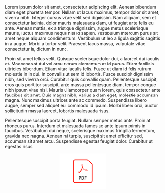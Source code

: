 Lorem ipsum dolor sit amet, consectetur adipiscing elit. Aenean bibendum diam eget pharetra tempor. Nullam ut lacus maximus, tempor dolor sit amet, viverra nibh. Integer cursus vitae velit sed dignissim. Nam aliquam, sem et consectetur lacinia, dolor mauris malesuada diam, ut feugiat ante felis eu ante. Aenean mattis, ex a tristique dignissim, augue metus scelerisque mauris, luctus maximus neque nisl id sapien. Vestibulum interdum purus sit amet neque aliquam condimentum. Vestibulum ut leo a ligula sagittis sagittis in a augue. Morbi a tortor velit. Praesent lacus massa, vulputate vitae consectetur in, dictum in nunc.

Proin sit amet tellus velit. Quisque scelerisque dolor dui, a laoreet dui iaculis et. Maecenas at dui vel arcu rutrum elementum at id purus. Etiam facilisis ultricies bibendum. Etiam vitae iaculis felis. Fusce ut diam id felis rutrum molestie in in dui. In convallis ut sem id lobortis. Fusce suscipit dignissim nibh, sed viverra orci. Curabitur quis convallis quam. Pellentesque suscipit, eros quis porttitor suscipit, ante massa pellentesque diam, tempor congue nibh ipsum vitae nisi. Mauris ullamcorper quam lorem, quis consectetur ante faucibus sit amet. Duis magna nibh, varius a diam eget, molestie accumsan magna. Nunc maximus ultrices ante ac commodo. Suspendisse libero augue, semper sed aliquet eu, commodo id ipsum. Morbi libero orci, auctor sollicitudin massa laoreet, lobortis malesuada risus.

Pellentesque suscipit porta feugiat. Nullam semper metus ante. Proin at rhoncus purus. Interdum et malesuada fames ac ante ipsum primis in faucibus. Vestibulum dui neque, scelerisque maximus fringilla fermentum, gravida nec magna. Aenean mi turpis, suscipit sit amet efficitur sed, accumsan sit amet arcu. Suspendisse egestas feugiat dolor. Curabitur ut egestas risus.

<div style="text-align: center;"><a href="pdf/document.pdf"><img src="PDFLogo.png" width="30%"></a></div>